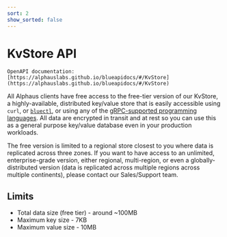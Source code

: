```yaml
---
sort: 2
show_sorted: false
---
```


# KvStore API

```note
OpenAPI documentation: [https://alphauslabs.github.io/blueapidocs/#/KvStore](https://alphauslabs.github.io/blueapidocs/#/KvStore)
```

All Alphaus clients have free access to the free-tier version of our KvStore, a highly-available, distributed key/value store that is easily accessible using `curl`, or [`bluectl`](https://github.com/alphauslabs/bluectl), or using any of the [gRPC-supported programming languages](https://grpc.io/docs/languages/). All data are encrypted in transit and at rest so you can use this as a general purpose key/value database even in your production workloads.

The free version is limited to a regional store closest to you where data is replicated across three zones. If you want to have access to an unlimited, enterprise-grade version, either regional, multi-region, or even a globally-distributed version (data is replicated across multiple regions across multiple continents), please contact our Sales/Support team.

## Limits

* Total data size (free tier) - around ~100MB
* Maximum key size - 7KB
* Maximum value size - 10MB
